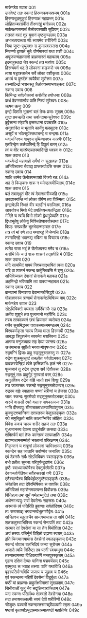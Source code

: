 मार्कण्डेय उवाच	001  
उपविष्टं ततः स्कन्दं हिरण्यकवचस्रजम्	001a  
हिरण्यचूडमुकुटं हिरण्याक्षं महाप्रभम्	001c  
लोहिताम्बरसंवीतं तीक्ष्णदंष्ट्रं मनोरमम्	002a  
सर्वलक्षणसम्पन्नं त्रैलोक्यस्यापि सुप्रियम्	002c  
ततस्तं वरदं शूरं युवानं मृष्टकुण्डलम्	003a  
अभजत्पद्मरूपा श्रीः स्वयमेव शरीरिणी	003c  
श्रिया जुष्टः पृथुयशाः स कुमारवरस्तदा	004a  
निषण्णो दृश्यते भूतैः पौर्णमास्यां यथा शशी	004c  
अपूजयन्महात्मानो ब्राह्मणास्तं महाबलम्	005a  
इदमाहुस्तदा चैव स्कन्दं तत्र महर्षयः	005c  
हिरण्यवर्ण भद्रं ते लोकानां शङ्करो भव	006a  
त्वया षड्रात्रजातेन सर्वे लोका वशीकृताः	006c  
अभयं च पुनर्दत्तं त्वयैवैषां सुरोत्तम	007a  
तस्मादिन्द्रो भवानस्तु त्रैलोक्यस्याभयङ्करः	007c  
स्कन्द उवाच	008  
किमिन्द्रः सर्वलोकानां करोतीह तपोधनाः	008a  
कथं देवगणांश्चैव पाति नित्यं सुरेश्वरः	008c  
ऋषय ऊचुः	009  
इन्द्रो दिशति भूतानां बलं तेजः प्रजाः सुखम्	009a  
तुष्टः प्रयच्छति तथा सर्वान्दायान्सुरेश्वरः	009c  
दुर्वृत्तानां संहरति वृत्तस्थानां प्रयच्छति	010a  
अनुशास्ति च भूतानि कार्येषु बलसूदनः	010c  
असूर्ये च भवेत्सूर्यस्तथाचन्द्रे च चन्द्रमाः	011a  
भवत्यग्निश्च वायुश्च पृथिव्यापश्च कारणैः	011c  
एतदिन्द्रेण कर्तव्यमिन्द्रे हि विपुलं बलम्	012a  
त्वं च वीर बलश्रेष्ठस्तस्मादिन्द्रो भवस्व नः	012c  
शक्र उवाच	013  
भवस्वेन्द्रो महाबाहो सर्वेषां नः सुखावहः	013a  
अभिषिच्यस्व चैवाद्य प्राप्तरूपोऽसि सत्तम	013c  
स्कन्द उवाच	014  
शाधि त्वमेव त्रैलोक्यमव्यग्रो विजये रतः	014a  
अहं ते किङ्करः शक्र न ममेन्द्रत्वमीप्सितम्	014c  
शक्र उवाच	015  
बलं तवाद्भुतं वीर त्वं देवानामरीञ्जहि	015a  
अवज्ञास्यन्ति मां लोका वीर्येण तव विस्मिताः	015c  
इन्द्रत्वेऽपि स्थितं वीर बलहीनं पराजितम्	016a  
आवयोश्च मिथो भेदे प्रयतिष्यन्त्यतन्द्रिताः	016c  
भेदिते च त्वयि विभो लोको द्वैधमुपेष्यति	017a  
द्विधाभूतेषु लोकेषु निश्चितेष्वावयोस्तथा	017c  
विग्रहः सम्प्रवर्तेत भूतभेदान्महाबल	017e  
तत्र त्वं मां रणे तात यथाश्रद्धं विजेष्यसि	018a  
तस्मादिन्द्रो भवानद्य भविता मा विचारय	018c  
स्कन्द उवाच	019  
त्वमेव राजा भद्रं ते त्रैलोक्यस्य ममैव च	019a  
करोमि किं च ते शक्र शासनं तद्ब्रवीहि मे	019c  
शक्र उवाच	020  
यदि सत्यमिदं वाक्यं निश्चयाद्भाषितं त्वया	020a  
यदि वा शासनं स्कन्द कर्तुमिच्छसि मे शृणु	020c  
अभिषिच्यस्व देवानां सेनापत्ये महाबल	021a  
अहमिन्द्रो भविष्यामि तव वाक्यान्महाबल	021c  
स्कन्द उवाच	022  
दानवानां विनाशाय देवानामर्थसिद्धये	022a  
गोब्राह्मणस्य त्राणार्थं सेनापत्येऽभिषिञ्च माम्	022c  
मार्कण्डेय उवाच	023  
सोऽभिषिक्तो मघवता सर्वैर्देवगणैः सह	023a  
अतीव शुशुभे तत्र पूज्यमानो महर्षिभिः	023c  
तस्य तत्काञ्चनं छत्रं ध्रियमाणं व्यरोचत	024a  
यथैव सुसमिद्धस्य पावकस्यात्ममण्डलम्	024c  
विश्वकर्मकृता चास्य दिव्या माला हिरण्मयी	025a  
आबद्धा त्रिपुरघ्नेन स्वयमेव यशस्विना	025c  
आगम्य मनुजव्याघ्र सह देव्या परन्तप	026a  
अर्चयामास सुप्रीतो भगवान्गोवृषध्वजः	026c  
रुद्रमग्निं द्विजाः प्राहू रुद्रसूनुस्ततस्तु सः	027a  
रुद्रेण शुक्रमुत्सृष्टं तच्छ्वेतः पर्वतोऽभवत्	027c  
पावकस्येन्द्रियं श्वेते कृत्तिकाभिः कृतं नगे	027e  
पूज्यमानं तु रुद्रेण दृष्ट्वा सर्वे दिवौकसः	028a  
रुद्रसूनुं ततः प्राहुर्गुहं गुणवतां वरम्	028c  
अनुप्रविश्य रुद्रेण वह्निं जातो ह्ययं शिशुः	029a  
तत्र जातस्ततः स्कन्दो रुद्रसूनुस्ततोऽभवत्	029c  
रुद्रस्य वह्नेः स्वाहायाः षण्णां स्त्रीणां च तेजसा	030a  
जातः स्कन्दः सुरश्रेष्ठो रुद्रसूनुस्ततोऽभवत्	030c  
अरजे वाससी रक्ते वसानः पावकात्मजः	031a  
भाति दीप्तवपुः श्रीमान्रक्ताभ्राभ्यामिवांशुमान्	031c  
कुक्कुटश्चाग्निना दत्तस्तस्य केतुरलङ्कृतः	032a  
रथे समुच्छ्रितो भाति कालाग्निरिव लोहितः	032c  
विवेश कवचं चास्य शरीरं सहजं ततः	033a  
युध्यमानस्य देवस्य प्रादुर्भवति तत्सदा	033c  
शक्तिर्वर्म बलं तेजः कान्तत्वं सत्यमक्षतिः	034a  
ब्रह्मण्यत्वमसम्मोहो भक्तानां परिरक्षणम्	034c  
निकृन्तनं च शत्रूणां लोकानां चाभिरक्षणम्	035a  
स्कन्देन सह जातानि सर्वाण्येव जनाधिप	035c  
एवं देवगणैः सर्वैः सोऽभिषिक्तः स्वलङ्कृतः	036a  
बभौ प्रतीतः सुमनाः परिपूर्णेन्दुदर्शनः	036c  
इष्टैः स्वाध्यायघोषैश्च देवतूर्यरवैरपि	037a  
देवगन्धर्वगीतैश्च सर्वैरप्सरसां गणैः	037c  
एतैश्चान्यैश्च विविधैर्हृष्टतुष्टैरलङ्कृतैः	038a  
क्रीडन्निव तदा देवैरभिषिक्तः स पावकिः	038c  
अभिषिक्तं महासेनमपश्यन्त दिवौकसः	039a  
विनिहत्य तमः सूर्यं यथेहाभ्युदितं तथा	039c  
अथैनमभ्ययुः सर्वा देवसेनाः सहस्रशः	040a  
अस्माकं त्वं पतिरिति ब्रुवाणाः सर्वतोदिशम्	040c  
ताः समासाद्य भगवान्सर्वभूतगणैर्वृतः	041a  
अर्चितश्च स्तुतश्चैव सान्त्वयामास ता अपि	041c  
शतक्रतुश्चाभिषिच्य स्कन्दं सेनापतिं तदा	042a  
सस्मार तां देवसेनां या सा तेन विमोक्षिता	042c  
अयं तस्याः पतिर्नूनं विहितो ब्रह्मणा स्वयम्	043a  
इति चिन्त्यानयामास देवसेनां स्वलङ्कृताम्	043c  
स्कन्दं चोवाच बलभिदियं कन्या सुरोत्तम	044a  
अजाते त्वयि निर्दिष्टा तव पत्नी स्वयम्भुवा	044c  
तस्मात्त्वमस्या विधिवत्पाणिं मन्त्रपुरस्कृतम्	045a  
गृहाण दक्षिणं देव्याः पाणिना पद्मवर्चसम्	045c  
एवमुक्तः स जग्राह तस्याः पाणिं यथाविधि	046a  
बृहस्पतिर्मन्त्रविधिं जजाप च जुहाव च	046c  
एवं स्कन्दस्य महिषीं देवसेनां विदुर्बुधाः	047a  
षष्ठीं यां ब्राह्मणाः प्राहुर्लक्ष्मीमाशां सुखप्रदाम्	047c  
सिनीवालीं कुहूं चैव सद्वृत्तिमपराजिताम्	047e  
यदा स्कन्दः पतिर्लब्धः शाश्वतो देवसेनया	048a  
तदा तमाश्रयल्लक्ष्मीः स्वयं देवी शरीरिणी	048c  
श्रीजुष्टः पञ्चमीं स्कन्दस्तस्माच्छ्रीपञ्चमी स्मृता	049a  
षष्ठ्यां कृतार्थोऽभूद्यस्मात्तस्मात्षष्ठी महातिथिः	049c  
